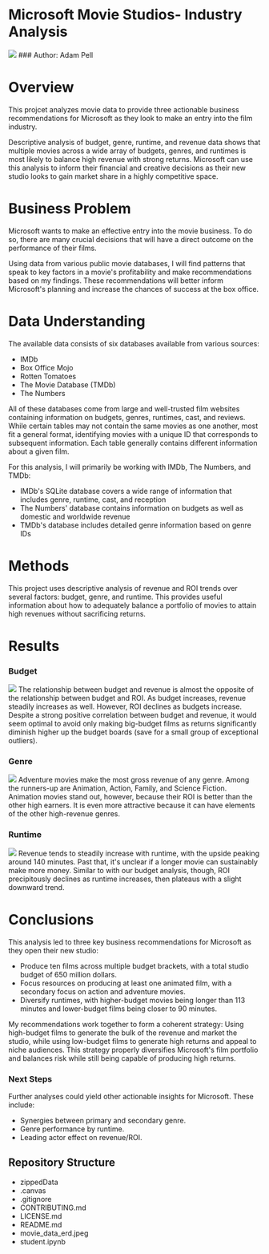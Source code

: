 # Microsoft Movie Studios- Industry Analysis
<img src="https://logos-world.net/wp-content/uploads/2020/09/Microsoft-Logo.png">
### Author: Adam Pell

# Overview

This projcet analyzes movie data to provide three actionable business recommendations for Microsoft as they look to make an entry into the film industry.

Descriptive analysis of budget, genre, runtime, and revenue data shows that multiple movies across a wide array of budgets, genres, and runtimes is most likely to balance high revenue with strong returns. Microsoft can use this analysis to inform their financial and creative decisions as their new studio looks to gain market share in a highly competitive space.

# Business Problem

Microsoft wants to make an effective entry into the movie business. To do so, there are many crucial decisions that will have a direct outcome on the performance of their films.

Using data from various public movie databases, I will find patterns that speak to key factors in a movie's profitability and make recommendations based on my findings. These recommendations will better inform Microsoft's planning and increase the chances of success at the box office.

# Data Understanding

The available data consists of six databases available from various sources:

- IMDb
- Box Office Mojo
- Rotten Tomatoes
- The Movie Database (TMDb)
- The Numbers

All of these databases come from large and well-trusted film websites containing information on budgets, genres, runtimes, cast, and reviews. While certain tables may not contain the same movies as one another, most fit a general format, identifying movies with a unique ID that corresponds to subsequent information. Each table generally contains different information about a given film.

For this analysis, I will primarily be working with IMDb, The Numbers, and TMDb:

- IMDb's SQLite database covers a wide range of information that includes genre, runtime, cast, and reception
- The Numbers' database contains information on budgets as well as domestic and worldwide revenue
- TMDb's database includes detailed genre information based on genre IDs

# Methods

This project uses descriptive analysis of revenue and ROI trends over several factors: budget, genre, and runtime. This provides useful information about how to adequately balance a portfolio of movies to attain high revenues without sacrificing returns.

# Results

### Budget
<img src="https://logos-world.net/wp-content/uploads/2020/09/Microsoft-Logo.png">
The relationship between budget and revenue is almost the opposite of the relationship between budget and ROI. As budget increases, revenue steadily increases as well. However, ROI declines as budgets increase. Despite a strong positive correlation between budget and revenue, it would seem optimal to avoid only making big-budget films as returns significantly diminish higher up the budget boards (save for a small group of exceptional outliers). 

### Genre
<img src="https://logos-world.net/wp-content/uploads/2020/09/Microsoft-Logo.png">
Adventure movies make the most gross revenue of any genre. Among the runners-up are Animation, Action, Family, and Science Fiction. Animation movies stand out, however, because their ROI is better than the other high earners. It is even more attractive because it can have elements of the other high-revenue genres.

### Runtime
<img src="https://logos-world.net/wp-content/uploads/2020/09/Microsoft-Logo.png">
Revenue tends to steadily increase with runtime, with the upside peaking around 140 minutes. Past that, it's unclear if a longer movie can sustainably make more money. Similar to with our budget analysis, though, ROI precipitously declines as runtime increases, then plateaus with a slight downward trend.

# Conclusions

This analysis led to three key business recommendations for Microsoft as they open their new studio:
- Produce ten films across multiple budget brackets, with a total studio budget of 650 million dollars.
- Focus resources on producing at least one animated film, with a secondary focus on action and adventure movies.
- Diversify runtimes, with higher-budget movies being longer than 113 minutes and lower-budget films being closer to 90 minutes.

My recommendations work together to form a coherent strategy: Using high-budget films to generate the bulk of the revenue and market the studio, while using low-budget films to generate high returns and appeal to niche audiences. This strategy properly diversifies Microsoft's film portfolio and balances risk while still being capable of producing high returns.

### Next Steps

Further analyses could yield other actionable insights for Microsoft. These include:
- Synergies between primary and secondary genre.
- Genre performance by runtime.
- Leading actor effect on revenue/ROI.
    
## Repository Structure
   
   - zippedData
   - .canvas
   - .gitignore
   - CONTRIBUTING.md
   - LICENSE.md
   - README.md
   - movie_data_erd.jpeg
   - student.ipynb

